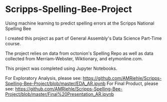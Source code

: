 # Scripps-Spelling-Bee-Project
Using machine learning to predict spelling errors at the Scripps National Spelling Bee

I created this project as part of General Assembly's Data Science Part-Time course. 

The project relies on data from octonion's Spelling Repo as well as data collected from Merriam-Webster, Wiktionary, and etymonline.com.

This project was completed using Jupyter Notebooks.

For Exploratory Analysis, please see: https://github.com/AMRiehle/Scripps-Spelling-Bee-Project/blob/master/EDA_AR.ipynb
For Final Product, please see: https://github.com/AMRiehle/Scripps-Spelling-Bee-Project/blob/master/Final%20Presentation_AR.ipynb
